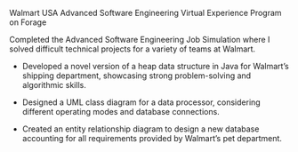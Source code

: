 Walmart USA Advanced Software Engineering Virtual Experience Program on Forage

Completed the Advanced Software Engineering Job Simulation where I solved difficult technical projects for a variety of teams at Walmart.

- Developed a novel version of a heap data structure in Java for Walmart’s shipping department, showcasing strong problem-solving and algorithmic skills.

- Designed a UML class diagram for a data processor, considering different operating modes and database connections.

- Created an entity relationship diagram to design a new database accounting for all requirements provided by Walmart’s pet department.
